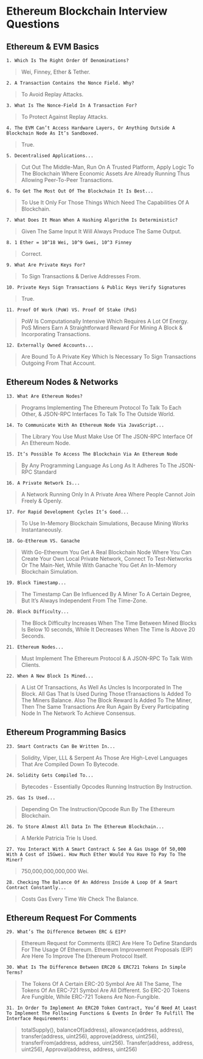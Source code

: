 # Ethereum Blockchain Interview Questions

## Ethereum & EVM Basics

`1. Which Is The Right Order Of Denominations?`

> Wei, Finney, Ether & Tether.

`2. A Transaction Contains the Nonce Field. Why?`

> To Avoid Replay Attacks.

`3. What Is The Nonce-Field In A Transaction For?`

> To Protect Against Replay Attacks.

`4. The EVM Can’t Access Hardware Layers, Or Anything Outside A Blockchain Node As It’s Sandboxed.`

> True.

`5. Decentralised Applications...`

> Cut Out The Middle-Man, Run On A Trusted Platform, Apply Logic To The Blockchain Where Economic Assets Are Already Running Thus Allowing Peer-To-Peer Transactions.

`6. To Get The Most Out Of The Blockchain It Is Best...`

> To Use It Only For Those Things Which Need The Capabilities Of A Blockchain.

`7. What Does It Mean When A Hashing Algorithm Is Deterministic?`

> Given The Same Input It Will Always Produce The Same Output.

`8. 1 Ether = 10^18 Wei, 10^9 Gwei, 10^3 Finney`

> Correct.

`9. What Are Private Keys For?`

> To Sign Transactions & Derive Addresses From.

`10. Private Keys Sign Transactions & Public Keys Verify Signatures`

> True.

`11. Proof Of Work (PoW) VS. Proof Of Stake (PoS)`

> PoW Is Computationally Intensive Which Requires A Lot Of Energy. PoS Miners Earn A Straightforward Reward For Mining A Block & Incorporating Transactions.

`12. Externally Owned Accounts...`

> Are Bound To A Private Key Which Is Necessary To Sign Transactions Outgoing From That Account.

## Ethereum Nodes & Networks

`13. What Are Ethereum Nodes?`

> Programs Implementing The Ethereum Protocol To Talk To Each Other, & JSON-RPC Interfaces To Talk To The Outside World.

`14. To Communicate With An Ethereum Node Via JavaScript...`

> The Library You Use Must Make Use Of The JSON-RPC Interface Of An Ethereum Node.

`15. It’s Possible To Access The Blockchain Via An Ethereum Node`

> By Any Programming Language As Long As It Adheres To The JSON-RPC Standard

`16. A Private Network Is...`

> A Network Running Only In A Private Area Where People Cannot Join Freely & Openly.

`17. For Rapid Development Cycles It’s Good...`

> To Use In-Memory Blockchain Simulations, Because Mining Works Instantaneously.

`18. Go-Ethereum VS. Ganache`

> With Go-Ethereum You Get A Real Blockchain Node Where You Can Create Your Own Local Private Network, Connect To Test-Networks Or The Main-Net, While With Ganache You Get An In-Memory Blockchain Simulation.

`19. Block Timestamp...`

> The Timestamp Can Be Influenced By A Miner To A Certain Degree, But It’s Always Independent From The Time-Zone.

`20. Block Difficulty...`

> The Block Difficulty Increases When The Time Between Mined Blocks Is Below 10 seconds, While It Decreases When The Time Is Above 20 Seconds.

`21. Ethereum Nodes...`

> Must Implement The Ethereum Protocol & A JSON-RPC To Talk With Clients.

`22. When A New Block Is Mined...`

> A List Of Transactions, As Well As Uncles Is Incorporated In The Block. All Gas That Is Used During Those tTransactions Is Added To The Miners Balance. Also The Block Reward Is Added To The Miner, Then The Same Transactions Are Run Again By Every Participating Node In The Network To Achieve Consensus.

## Ethereum Programming Basics

`23. Smart Contracts Can Be Written In...`

> Solidity, Viper, LLL & Serpent As Those Are High-Level Languages That Are Compiled Down To Bytecode.

`24. Solidity Gets Compiled To...`

> Bytecodes - Essentially Opcodes Running Instruction By Instruction.

`25. Gas Is Used...`

> Depending On The Instruction/Opcode Run By The Ethereum Blockchain.

`26. To Store Almost All Data In The Ethereum Blockchain...`

> A Merkle Patricia Trie Is Used.

`27. You Interact With A Smart Contract & See A Gas Usage Of 50,000 With A Cost of 15Gwei. How Much Ether Would You Have To Pay To The Miner?`

> 750,000,000,000,000 Wei.

`28. Checking The Balance Of An Address Inside A Loop Of A Smart Contract Constantly...`

> Costs Gas Every Time We Check The Balance.

## Ethereum Request For Comments

`29. What’s The Difference Between ERC & EIP?`

> Ethereum Request for Comments (ERC) Are Here To Define Standards For The Usage Of Ethereum. Ethereum Improvement Proposals (EIP) Are Here To Improve The Ethereum Protocol Itself.

`30. What Is The Difference Between ERC20 & ERC721 Tokens In Simple Terms?`

> The Tokens Of A Certain ERC-20 Symbol Are All The Same, The Tokens Of An ERC-721 Symbol Are All Different. So ERC-20 Tokens Are Fungible, While ERC-721 Tokens Are Non-Fungible.

`31. In Order To Implement An ERC20 Token Contract, You’d Need At Least To Implement The Following Functions & Events In Order To Fulfill The Interface Requirements:`

> totalSupply(), balanceOf(address), allowance(address, address), transfer(address, uint256), approve(address, uint256), transferFrom(address, address, uint256). Transfer(address, address, uint256), Approval(address, address, uint256)
